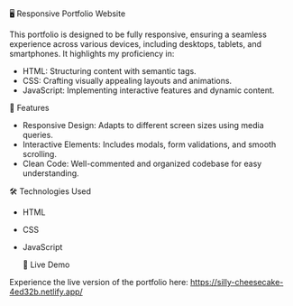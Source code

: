 🖥️ Responsive Portfolio Website

This portfolio is designed to be fully responsive, ensuring a seamless experience across various devices, including desktops, tablets, and smartphones. It highlights my proficiency in:
- HTML: Structuring content with semantic tags.
- CSS: Crafting visually appealing layouts and animations.
- JavaScript: Implementing interactive features and dynamic content.

🚀 Features

- Responsive Design: Adapts to different screen sizes using media queries.
- Interactive Elements: Includes modals, form validations, and smooth scrolling.
- Clean Code: Well-commented and organized codebase for easy understanding.

🛠️ Technologies Used
- HTML
- CSS 
- JavaScript

  🔗 Live Demo

Experience the live version of the portfolio here: https://silly-cheesecake-4ed32b.netlify.app/
